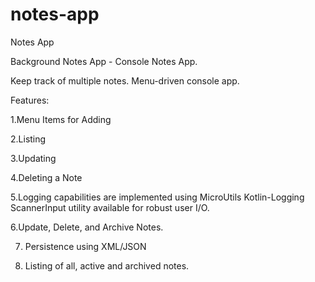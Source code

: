 # notes-app

Notes App

Background Notes App - Console Notes App.

Keep track of multiple notes. Menu-driven console app.

Features:

1.Menu Items for Adding

2.Listing

3.Updating

4.Deleting a Note

5.Logging capabilities are implemented using MicroUtils Kotlin-Logging
ScannerInput utility available for robust user I/O.

6.Update, Delete, and Archive Notes.

7. Persistence using XML/JSON

8. Listing of all, active and archived notes.
